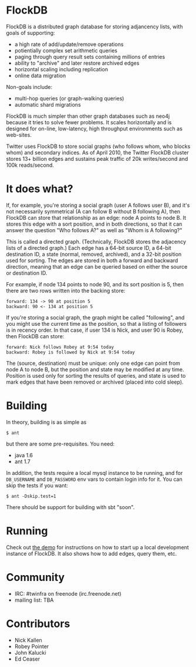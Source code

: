 
# FlockDB

FlockDB is a distributed graph database for storing adjancency lists, with goals of supporting:

- a high rate of add/update/remove operations
- potientially complex set arithmetic queries
- paging through query result sets containing millions of entries
- ability to "archive" and later restore archived edges
- horizontal scaling including replication
- online data migration

Non-goals include:

- multi-hop queries (or graph-walking queries)
- automatic shard migrations

FlockDB is much simpler than other graph databases such as neo4j because it tries to solve fewer
problems. It scales horizontally and is designed for on-line, low-latency, high throughput
environments such as web-sites.

Twitter uses FlockDB to store social graphs (who follows whom, who blocks whom) and secondary
indices. As of April 2010, the Twitter FlockDB cluster stores 13+ billion edges and sustains peak
traffic of 20k writes/second and 100k reads/second.


# It does what?

If, for example, you're storing a social graph (user A follows user B), and it's not necessarily
symmetrical (A can follow B without B following A), then FlockDB can store that relationship as an
edge: node A points to node B. It stores this edge with a sort position, and in both directions, so
that it can answer the question "Who follows A?" as well as "Whom is A following?"

This is called a directed graph. (Technically, FlockDB stores the adjacency lists of a directed
graph.) Each edge has a 64-bit source ID, a 64-bit destination ID, a state (normal, removed,
archived), and a 32-bit position used for sorting. The edges are stored in both a forward and
backward direction, meaning that an edge can be queried based on either the source or destination
ID.

For example, if node 134 points to node 90, and its sort position is 5, then there are two rows
written into the backing store:

    forward: 134 -> 90 at position 5
    backward: 90 <- 134 at position 5

If you're storing a social graph, the graph might be called "following", and you might use the
current time as the position, so that a listing of followers is in recency order. In that case, if
user 134 is Nick, and user 90 is Robey, then FlockDB can store:

    forward: Nick follows Robey at 9:54 today
    backward: Robey is followed by Nick at 9:54 today

The (source, destination) must be unique: only one edge can point from node A to node B, but the
position and state may be modified at any time. Position is used only for sorting the results of
queries, and state is used to mark edges that have been removed or archived (placed into cold
sleep).


# Building

In theory, building is as simple as

    $ ant

but there are some pre-requisites. You need:

- java 1.6
- ant 1.7

In addition, the tests require a local mysql instance to be running, and for `DB_USERNAME` and
`DB_PASSWORD` env vars to contain login info for it. You can skip the tests if you want:

    $ ant -Dskip.test=1

There should be support for building with sbt "soon".


# Running

Check out [the demo](doc/demo.markdown) for instructions on how to start up a local development
instance of FlockDB. It also shows how to add edges, query them, etc.


# Community

- IRC: #twinfra on freenode (irc.freenode.net)
- mailing list: TBA


# Contributors

- Nick Kallen
- Robey Pointer
- John Kalucki
- Ed Ceaser





